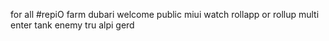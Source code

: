 for all #repiO
farm
dubari
welcome
public
miui
watch
rollapp
or rollup
multi
enter
tank
enemy
tru
alpi
gerd
